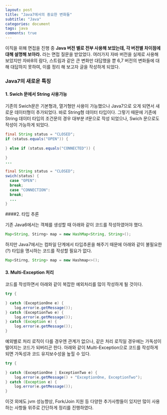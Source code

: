 ```yaml
---
layout: post
title: "Java7에서의 중요한 변화들"
subtitle: "Java"
categories: document
tags: java
comments: true
---
```


이직을 위해 면접을 진행 중 **Java 버전 별로 전부 사용해 보았는데, 각 버전별 차이점에 대해 설명해 보아라.** 라는 면접 질문을 받았었다. 여러가지 자바 버전을 실제로 사용해 보았지만 자바8의 람다, 스트림과 같은 큰 변화만 대답했을 뿐 6,7 버전의 변화들에 대해 대답하지 못하여, 이를 정리 해 보고자 글을 작성하게 되었다.


### Java7의 새로운 특징

#### 1. Swich 문에서 String 사용가능

기존의 Swich문은 기본형과, 열거형만 사용이 가능했으나 Java7으로 오게 되면서 새로운 데이터형이 추가되었다. 바로 String형 데이터 타입이다. 그렇기 때문에 기존에 String 데이터 타입의 조건문의 경우 대부분 if문으로 작성 되었으나, Swich 문으로도 작성이 가능하게 되었다.

```java
final String status = "CLOSED";
if (status.equals("OPEN")) {
  
} else if (status.equals("CONNECTED")) {
  
}
...
```

```java
final String status = "CLOSED";
swich(status) {
  case "OPEN":
  break;
  case "CONNECTION":
  break;
  ...
}
```



####2. 타입 추론

기존 Java6에서는 객체를 생성할 때 아래와 같이 코드를 작성하였어야 했다.

```java
Map<String, Stirng> map = new HashMap<String, String>();
```

하지만 Java7에서는 컴파일 단계에서 타입추론을 해주기 때문에 아래와 같이 불필요한(?) 타입을 명시하는 코드를 작성할 필요가 없다.

```java
Map<Stirng, String> map = new Hashmap<>();
```



#### 3. Multi-Exception 처리

코드를 작성하면서 아래와 같이 복잡한 예외처리를 많이 작성하게 될 것이다.

```java
try {
  
} catch (ExceptionOne e) {
    log.error(e.getMessage());
} catch (ExceptionTwo e) {
    log.error(e.getMessage());
} catch (Exception e) {
    log.error(e.getMessage());
}
```

예외별로 처리 로직이 다를 경우엔 관계가 없으나, 같은 처리 로직일 경우에는 가독성이 떨어지는 코드가 되버리곤 한다. 아래와 같이 Multi-Exception으로 코드를 작성하게 되면 가독성과 코드 유지보수성을 높힐 수 있다.

```java
try {
  
} catch (ExceptionOne | ExceptionTwo e) {
    log.error(e.getMessage() + "ExceptionOne, ExceptionTwo");
} catch (Exception e) {
    log.error(e.getMessage());
}
```



이것 외에도 jvm 성능향상, Fork/Join 지원 등 다양한 추가사항들이 있지만 많이 사용하는 사항들 위주로 간단하게 정리를 진행하였다.